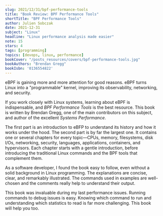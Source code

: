 ```yaml
---
slug: 2021/12/31/bpf-performance-tools
title: "Book Review: BPF Performance Tools"
shortTitle: "BPF Performance Tools"
author: Julien Sobczak
date: 2021-12-31
subject: "Linux"
headline: "Linux performance analysis made easier"
note: 15
stars: 4
tags: [programming]
topics: [devops, linux, performance]
bookCover: "/posts_resources/covers/bpf-performance-tools.jpg"
bookAuthors: "Brendan Gregg"
bookIsbn: '0136554822'
---
```



eBPF is gaining more and more attention for good reasons. eBPF turns Linux into a "programmable" kernel, improving its observability, networking, and security.

If you work closely with Linux systems, learning about eBPF is indispensable, and _BPF Performance Tools_ is the best resource. This book is written by Brendan Gregg, one of the main contributors on this subject, and author of the excellent _Systems Performance_.

The first part is an introduction to eBFP to understand its history and how it works under the hood. The second part is by far the largest one. It contains one or several chapters for every topic—CPUs, memory, filesystems, disk I/Os, networking, security, languages, applications, containers, and hypervisors. Each chapter starts with a gentle introduction, before introducing the traditional Linux commands and the BPF tools that complement them.

As a software developer, I found the book easy to follow, even without a solid background in Linux programming. The explanations are concise, clear, and remarkably illustrated. The commands used in examples are well-chosen and the comments really help to understand their output.

This book was invaluable during my last performance issues. Running commands to debug issues is easy. Knowing which command to run and understanding which statistics to read is far more challenging. This book will help you too.

